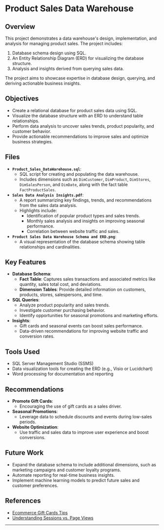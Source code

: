 # Product Sales Data Warehouse

## Overview
This project demonstrates a data warehouse's design, implementation, and analysis for managing product sales. The project includes:
1. Database schema design using SQL.
2. An Entity Relationship Diagram (ERD) for visualizing the database structure.
3. Analysis and insights derived from querying sales data.

The project aims to showcase expertise in database design, querying, and deriving actionable business insights.

## Objectives
- Create a relational database for product sales data using SQL.
- Visualize the database structure with an ERD to understand table relationships.
- Perform data analysis to uncover sales trends, product popularity, and customer behavior.
- Provide actionable recommendations to improve sales and optimize business strategies.

## Files
- **`Product_Sales_DataWarehouse.sql`**:
  - SQL script for creating and populating the data warehouse.
  - Includes dimensions such as `DimCustomer`, `DimProduct`, `DimStores`, `DimSalesPerson`, and `DimDate`, along with the fact table `FactProductSales`.
- **`Sales Data Analysis Insights.pdf`**:
  - A report summarizing key findings, trends, and recommendations from the sales data analysis.
  - Highlights include:
    - Identification of popular product types and sales trends.
    - Monthly sales analysis and insights on improving seasonal performance.
    - Correlation between website traffic and sales.
- **`Product Sales Data Warehouse Schema and ERD.png`**:
  - A visual representation of the database schema showing table relationships and cardinalities.

## Key Features
- **Database Schema**:
  - **Fact Table**: Captures sales transactions and associated metrics like quantity, sales total cost, and deviations.
  - **Dimension Tables**: Provide detailed information on customers, products, stores, salespersons, and time.
- **SQL Queries**:
  - Analyze product popularity and sales trends.
  - Investigate customer purchasing behavior.
  - Identify opportunities for seasonal promotions and marketing efforts.
- **Insights**:
  - Gift cards and seasonal events can boost sales performance.
  - Data-driven recommendations for improving website traffic and conversion rates.

## Tools Used
- SQL Server Management Studio (SSMS)
- Data visualization tools for creating the ERD (e.g., Visio or Lucidchart)
- Word processing for documentation and reporting

## Recommendations
- **Promote Gift Cards**:
  - Encouraging the use of gift cards as a sales driver.
- **Seasonal Promotions**:
  - Leverage data to schedule discounts and events during low-sales periods.
- **Website Optimization**:
  - Use traffic and sales data to improve user experience and boost conversions.

## Future Work
- Expand the database schema to include additional dimensions, such as marketing campaigns and customer loyalty programs.
- Automate reporting for real-time business insights.
- Implement machine learning models to predict future sales and customer preferences.

## References
- [Ecommerce Gift Cards Tips](https://www.websitebuilderexpert.com/building-online-stores/ecommerce-gift-cards/)
- [Understanding Sessions vs. Page Views](https://uplandsoftware.com/localytics/resources/blog/sessions-vs-pageviews-which-metric-should-you-measure/)

---

